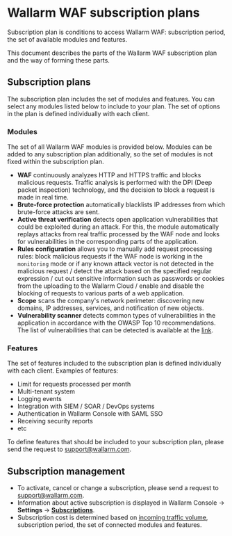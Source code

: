 # Wallarm WAF subscription plans

Subscription plan is conditions to access Wallarm WAF: subscription period, the set of available modules and features.

This document describes the parts of the Wallarm WAF subscription plan and the way of forming these parts.

## Subscription plans

The subscription plan includes the set of modules and features. You can select any modules listed below to include to your plan. The set of options in the plan is defined individually with each client.

### Modules

The set of all Wallarm WAF modules is provided below. Modules can be added to any subscription plan additionally, so the set of modules is not fixed within the subscription plan.

* **WAF** continuously analyzes HTTP and HTTPS traffic and blocks malicious requests. Traffic analysis is performed with the DPI (Deep packet inspection) technology, and the decision to block a request is made in real time.
* **Brute-force protection** automatically blacklists IP addresses from which brute-force attacks are sent.
* **Active threat verification** detects open application vulnerabilities that could be exploited during an attack. For this, the module automatically replays attacks from real traffic processed by the WAF node and looks for vulnerabilities in the corresponding parts of the application.
* **Rules configuration** allows you to manually add request processing rules: block malicious requests if the WAF node is working in the `monitoring` mode or if any known attack vector is not detected in the malicious request / detect the attack based on the specified regular expression / cut out sensitive information such as passwords or cookies from the uploading to the Wallarm Cloud / enable and disable the blocking of requests to various parts of a web application.
* **Scope** scans the company's network perimeter: discovering new domains, IP addresses, services, and notification of new objects.
* **Vulnerability scanner** detects common types of vulnerabilities in the application in accordance with the OWASP Top 10 recommendations. The list of vulnerabilities that can be detected is available at the [link](../../attacks-vulns-list.md).

### Features

The set of features included to the subscription plan is defined individually with each client. Examples of features:

* Limit for requests processed per month
* Multi-tenant system
* Logging events
* Integration with SIEM / SOAR / DevOps systems
* Authentication in Wallarm Console with SAML SSO
* Receiving security reports
* etc

To define features that should be included to your subscription plan, please send the request to [support@wallarm.com](mailto:support@wallarm.com). 

## Subscription management

* To activate, cancel or change a subscription, please send a request to [support@wallarm.com](mailto:support@wallarm.com).
* Information about active subscription is displayed in Wallarm Console → **Settings** → [**Subscriptions**](../../user-guides/settings/subscriptions.md).
* Subscription cost is determined based on [incoming traffic volume](../../admin-en/operation/learn-incoming-request-number.md), subscription period, the set of connected modules and features.
